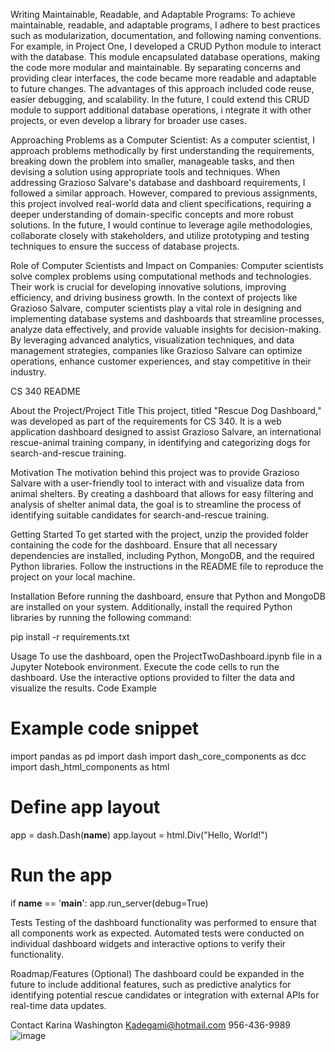Writing Maintainable, Readable, and Adaptable Programs:
To achieve maintainable, readable, and adaptable programs, 
I adhere to best practices such as modularization, 
documentation, and following naming conventions. 
For example, in Project One, I developed a CRUD Python module to interact with the database. 
This module encapsulated database operations, making the code more modular and maintainable.
 By separating concerns and providing clear interfaces, the code became more readable and adaptable to future changes.
 The advantages of this approach included code reuse, easier debugging, and scalability. 
In the future, I could extend this CRUD module to support additional database operations, i
ntegrate it with other projects, or even develop a library for broader use cases.

Approaching Problems as a Computer Scientist:
As a computer scientist, I approach problems methodically by 
first understanding the requirements, breaking down the problem into smaller,
 manageable tasks, and then devising a solution using appropriate tools and techniques. 
When addressing Grazioso Salvare's database and dashboard requirements, I followed a similar approach. 
However, compared to previous assignments, this project involved real-world data and client specifications,
 requiring a deeper understanding of domain-specific concepts and more robust solutions. 
In the future, I would continue to leverage agile methodologies, collaborate closely with stakeholders,
 and utilize prototyping and testing techniques to ensure the success of database projects.

Role of Computer Scientists and Impact on Companies:
Computer scientists solve complex problems using computational methods and technologies. 
Their work is crucial for developing innovative solutions, improving efficiency, 
and driving business growth. In the context of projects like Grazioso Salvare, 
computer scientists play a vital role in designing and implementing database systems and dashboards 
that streamline processes, analyze data effectively, and provide valuable insights for
 decision-making. By leveraging advanced analytics, visualization techniques, 
and data management strategies, companies like Grazioso Salvare can optimize operations,
 enhance customer experiences, and stay competitive in their industry.

CS 340 README 


About the Project/Project Title
This project, titled "Rescue Dog Dashboard," was developed as part of the requirements for CS 340. It is a web application dashboard designed to assist Grazioso Salvare, an international rescue-animal training company, in identifying and categorizing dogs for search-and-rescue training.

Motivation
The motivation behind this project was to provide Grazioso Salvare with a user-friendly tool to interact with and visualize data from animal shelters. By creating a dashboard that allows for easy filtering and analysis of shelter animal data, the goal is to streamline the process of identifying suitable candidates for search-and-rescue training.

Getting Started
To get started with the project, unzip the provided folder containing the code for the dashboard. Ensure that all necessary dependencies are installed, including Python, MongoDB, and the required Python libraries. Follow the instructions in the README file to reproduce the project on your local machine.

Installation
Before running the dashboard, ensure that Python and MongoDB are installed on your system. Additionally, install the required Python libraries by running the following command:

pip install -r requirements.txt

Usage
To use the dashboard, open the ProjectTwoDashboard.ipynb file in a Jupyter Notebook environment. Execute the code cells to run the dashboard. Use the interactive options provided to filter the data and visualize the results.
Code Example

# Example code snippet
import pandas as pd
import dash
import dash_core_components as dcc
import dash_html_components as html

# Define app layout
app = dash.Dash(__name__)
app.layout = html.Div("Hello, World!")

# Run the app
if __name__ == '__main__':
    app.run_server(debug=True)

Tests
Testing of the dashboard functionality was performed to ensure that all components work as expected. Automated tests were conducted on individual dashboard widgets and interactive options to verify their functionality.

Roadmap/Features (Optional)
The dashboard could be expanded in the future to include additional features, such as predictive analytics for identifying potential rescue candidates or integration with external APIs for real-time data updates.

Contact
Karina Washington
Kadegami@hotmail.com
956-436-9989
![image](https://github.com/kadegami/Project-Two-/assets/137120470/cf6032bd-d4b4-4327-bec6-d750859a3201)
